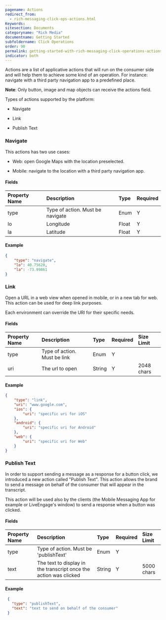 ```yaml
---
pagename: Actions
redirect_from:
  - rich-messaging-click-ops-actions.html
Keywords:
sitesection: Documents
categoryname: "Rich Media"
documentname: Getting Started
subfoldername: Click Operations
order: 90
permalink: getting-started-with-rich-messaging-click-operations-actions.html
indicator: both
---
```


Actions are a list of applicative actions that will run on the consumer side and will help them to achieve some kind of an operation. For instance: navigate with a third party navigation app to a predefined place.

**Note**: Only button, image and map objects can receive the actions field.

Types of actions supported by the platform:

* Navigate

* Link

* Publish Text

### Navigate

This actions has two use cases:

* Web: open Google Maps with the location preselected.

* Mobile: navigate to the location with a third party navigation app.

#### Fields

| Property Name | Description | Type | Required |
| :--- | :--- | :--- | :--- |
| type | Type of action. Must be navigate | Enum | Y |
| lo | Longitude | Float | Y |
| la | Latitude | Float | Y |

#### Example

```json
{
	"type": "navigate",
	"lo": 40.75620,
	"la": -73.99861
}
```

### Link

Open a URL in a web view when opened in mobile, or in a new tab for web. This action can be used for deep link purposes.

Each environment can override the URI for their specific needs.

#### Fields

| Property Name | Description | Type | Required | Size Limit |
| :--- | :--- | :--- | :--- | :--- |
| type | Type of action. Must be link | Enum | Y |  |
| uri | The url to open | String | Y | 2048 chars |

#### Example

```json
{
	"type": "link",
	"uri": "www.google.com",
	"ios": {
		"uri": "specific uri for iOS"
	},
	"android": {
		"uri": "specific uri for Android"
	},
	"web": {
		"uri": "specific uri for Web"
	}
}
```

### Publish Text

In order to support sending a message as a response for a button click, we introduced a new action called "Publish Text".
This action allows the brand to send a message on behalf of the consumer that will appear in the transcript.

This action will be used also by the clients (the Mobile Messaging App for example or LiveEngage's window) to send a response when a button was clicked.

#### Fields

| Property Name | Description | Type | Required | Size Limit |
| :--- | :--- | :--- | :--- | :--- |
| type | Type of action. Must be 'publishText' | Enum | Y |  |
| text | The text to display in the transcript once the action was clicked | String | Y | 5000 chars |


#### Example

```json
 {
   "type": "publishText",
   "text": "text to send on behalf of the consumer"
 }
```
